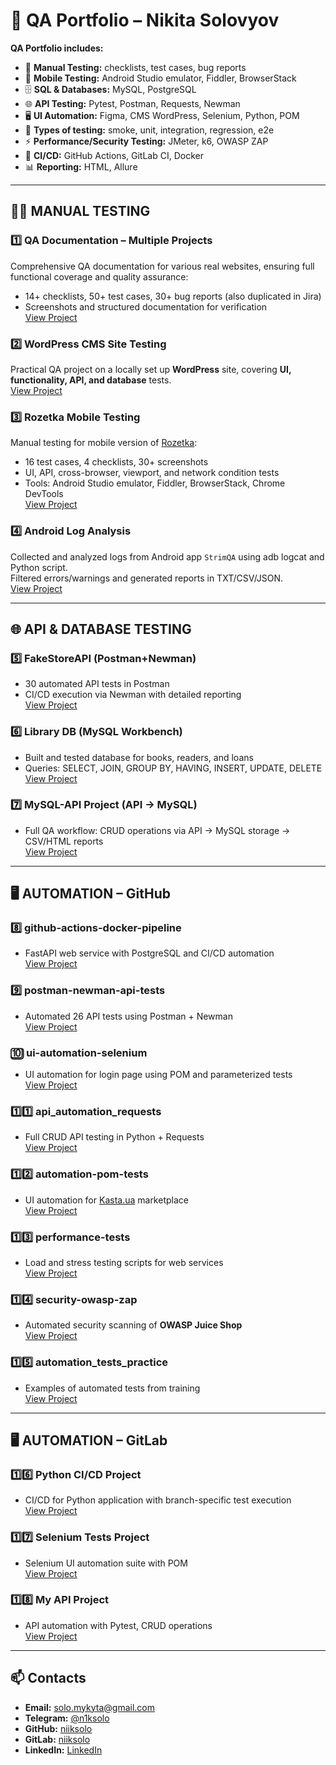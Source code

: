 # 🧪 QA Portfolio – Nikita Solovyov  

**QA Portfolio includes:**  
- 📝 **Manual Testing:** checklists, test cases, bug reports  
- 📱 **Mobile Testing:** Android Studio emulator, Fiddler, BrowserStack  
- 🗄️ **SQL & Databases:** MySQL, PostgreSQL  
- 🌐 **API Testing:** Pytest, Postman, Requests, Newman  
- 🖥️ **UI Automation:** Figma, CMS WordPress, Selenium, Python, POM  
- 🧪 **Types of testing:** smoke, unit, integration, regression, e2e  
- ⚡ **Performance/Security Testing:** JMeter, k6, OWASP ZAP   
- 🐳 **CI/CD:** GitHub Actions, GitLab CI, Docker  
- 📊 **Reporting:** HTML, Allure  

---

## 👨‍💻 MANUAL TESTING

### 1️⃣ QA Documentation – Multiple Projects  
Comprehensive QA documentation for various real websites, ensuring full functional coverage and quality assurance:  
- 14+ checklists, 50+ test cases, 30+ bug reports (also duplicated in Jira)  
- Screenshots and structured documentation for verification  
[View Project](https://github.com/niiksolo/Manual-QA-Portfolio)  

### 2️⃣ WordPress CMS Site Testing
Practical QA project on a locally set up **WordPress** site, covering **UI, functionality, API, and database** tests.  
[View Project](https://github.com/niiksolo/cms-wordpress-site-test)

### 3️⃣ Rozetka Mobile Testing
Manual testing for mobile version of [Rozetka](https://rozetka.com.ua):  
- 16 test cases, 4 checklists, 30+ screenshots  
- UI, API, cross-browser, viewport, and network condition tests  
- Tools: Android Studio emulator, Fiddler, BrowserStack, Chrome DevTools  
[View Project](https://github.com/niiksolo/rozetka-mobile-testing)  

### 4️⃣ Android Log Analysis  
Collected and analyzed logs from Android app `StrimQA` using adb logcat and Python script.  
Filtered errors/warnings and generated reports in TXT/CSV/JSON.  
[View Project](https://github.com/niiksolo/mobile-qa-logs)

---

## 🌐 API & DATABASE TESTING

### 5️⃣ FakeStoreAPI (Postman+Newman)
- 30 automated API tests in Postman  
- CI/CD execution via Newman with detailed reporting  
[View Project](https://github.com/niiksolo/Manual-QA-Portfolio/blob/main/api-sql-testing/postman/README.md)

### 6️⃣ Library DB (MySQL Workbench)
- Built and tested database for books, readers, and loans  
- Queries: SELECT, JOIN, GROUP BY, HAVING, INSERT, UPDATE, DELETE  
[View Project](https://github.com/niiksolo/Manual-QA-Portfolio/blob/main/api-sql-testing/SQL-library/README.md)

### 7️⃣ MySQL-API Project (API → MySQL)
- Full QA workflow: CRUD operations via API → MySQL storage → CSV/HTML reports  
[View Project](https://github.com/niiksolo/Manual-QA-Portfolio/blob/main/api-sql-testing/Mysql-api/README.md)

---

## 🖥 AUTOMATION – GitHub

### 8️⃣ github-actions-docker-pipeline
- FastAPI web service with PostgreSQL and CI/CD automation  
[View Project](https://github.com/niiksolo/github-actions-docker-pipeline)

### 9️⃣ postman-newman-api-tests
- Automated 26 API tests using Postman + Newman  
[View Project](https://github.com/niiksolo/postman-newman-api-tests)

### 🔟 ui-automation-selenium
- UI automation for login page using POM and parameterized tests  
[View Project](https://github.com/niiksolo/ui-automation-selenium)

### 1️⃣1️⃣ api_automation_requests
- Full CRUD API testing in Python + Requests  
[View Project](https://github.com/niiksolo/api_automation_requests)

### 1️⃣2️⃣ automation-pom-tests
- UI automation for [Kasta.ua](https://kasta.ua) marketplace  
[View Project](https://github.com/niiksolo/automation-pom-tests)

### 1️⃣3️⃣ performance-tests
- Load and stress testing scripts for web services  
[View Project](https://github.com/niiksolo/performance-tests)

### 1️⃣4️⃣ security-owasp-zap
- Automated security scanning of **OWASP Juice Shop**  
[View Project](https://github.com/niiksolo/security-owasp-zap)

### 1️⃣5️⃣ automation_tests_practice
- Examples of automated tests from training  
[View Project](https://github.com/niiksolo/automation_tests_practice)

---

## 🖥 AUTOMATION – GitLab

### 1️⃣6️⃣ Python CI/CD Project
- CI/CD for Python application with branch-specific test execution  
[View Project](https://gitlab.com/niiksolo/my-project)

### 1️⃣7️⃣ Selenium Tests Project
- Selenium UI automation suite with POM  
[View Project](https://gitlab.com/niiksolo/ci-cd)

### 1️⃣8️⃣ My API Project
- API automation with Pytest, CRUD operations  
[View Project](https://gitlab.com/niiksolo/api-ci)

---

## 📫 Contacts
- **Email:** solo.mykyta@gmail.com  
- **Telegram:** [@n1ksolo](https://t.me/n1ksolo)  
- **GitHub:** [niiksolo](https://github.com/niiksolo)  
- **GitLab:** [niiksolo](https://gitlab.com/niiksolo)  
- **LinkedIn:** [LinkedIn](https://www.linkedin.com/in/nikita-solovyov-1aa2a5377)